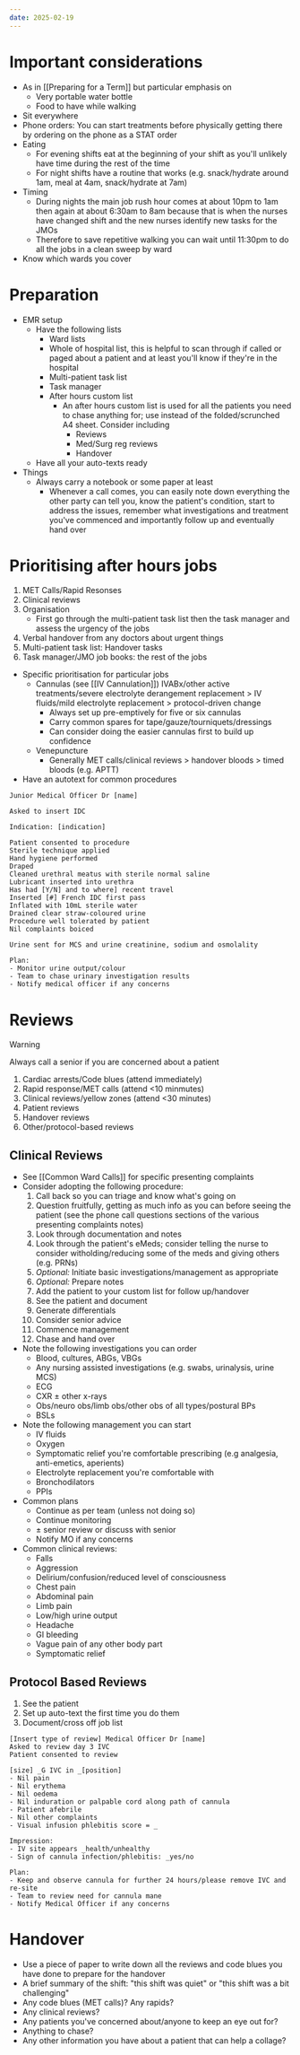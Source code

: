 ```yaml
---
date: 2025-02-19
---
```

# Important considerations
- As in [[Preparing for a Term]] but particular emphasis on
	- Very portable water bottle
	- Food to have while walking
- Sit everywhere
- Phone orders: You can start treatments before physically getting there by ordering on the phone as a STAT order
- Eating
	- For evening shifts eat at the beginning of your shift as you'll unlikely have time during the rest of the time
	- For night shifts have a routine that works (e.g. snack/hydrate around 1am, meal at 4am, snack/hydrate at 7am)
- Timing
	- During nights the main job rush hour comes at about 10pm to 1am then again at about 6:30am to 8am because that is when the nurses have changed shift and the new nurses identify new tasks for the JMOs
	- Therefore to save repetitive walking you can wait until 11:30pm to do all the jobs in a clean sweep by ward
- Know which wards you cover
# Preparation
- EMR setup
	- Have the following lists
		- Ward lists
		- Whole of hospital list, this is helpful to scan through if called or paged about a patient and at least you'll know if they're in the hospital
		- Multi-patient task list
		- Task manager
		- After hours custom list
			- An after hours custom list is used for all the patients you need to chase anything for; use instead of the folded/scrunched A4 sheet. Consider including
				- Reviews
				- Med/Surg reg reviews
				- Handover
	- Have all your auto-texts ready
- Things
	- Always carry a notebook or some paper at least
		- Whenever a call comes, you can easily note down everything the other party can tell you, know the patient's condition, start to address the issues, remember what investigations and treatment you've commenced and importantly follow up and eventually hand over
# Prioritising after hours jobs
1. MET Calls/Rapid Resonses
2. Clinical reviews
3. Organisation
	- First go through the multi-patient task list then the task manager and assess the urgency of the jobs
4. Verbal handover from any doctors about urgent things
5. Multi-patient task list: Handover tasks
6. Task manager/JMO job books: the rest of the jobs
- Specific prioritisation for particular jobs
	- Cannulas (see [[IV Cannulation]]) IVABx/other active treatments/severe electrolyte derangement replacement > IV fluids/mild electrolyte replacement > protocol-driven change
		- Always set up pre-emptively for five or six cannulas
		- Carry common spares for tape/gauze/tourniquets/dressings
		- Can consider doing the easier cannulas first to build up confidence
	- Venepuncture
		- Generally MET calls/clinical reviews > handover bloods > timed bloods (e.g. APTT)
- Have an autotext for common procedures

```
Junior Medical Officer Dr [name]

Asked to insert IDC

Indication: [indication]

Patient consented to procedure
Sterile technique applied
Hand hygiene performed
Draped
Cleaned urethral meatus with sterile normal saline
Lubricant inserted into urethra
Has had [Y/N] and to where] recent travel
Inserted [#] French IDC first pass
Inflated with 10mL sterile water
Drained clear straw-coloured urine
Procedure well tolerated by patient
Nil complaints boiced

Urine sent for MCS and urine creatinine, sodium and osmolality

Plan:
- Monitor urine output/colour
- Team to chase urinary investigation results
- Notify medical officer if any concerns
```
# Reviews

> [!WARNING]
> Always call a senior if you are concerned about a patient

1. Cardiac arrests/Code blues (attend immediately)
2. Rapid response/MET calls (attend <10 minmutes)
3. Clinical reviews/yellow zones (attend <30 minutes)
4. Patient reviews
5. Handover reviews
6. Other/protocol-based reviews
## Clinical Reviews
- See [[Common Ward Calls]] for specific presenting complaints
- Consider adopting the following procedure:
	1. Call back so you can triage and know what's going on
	2. Question fruitfully, getting as much info as you can before seeing the patient (see the phone call questions sections of the various presenting complaints notes)
	3. Look through documentation and notes
	4. Look through the patient's eMeds; consider telling the nurse to consider witholding/reducing some of the meds and giving others (e.g. PRNs)
	5. *Optional:* Initiate basic investigations/management as appropriate
	6. *Optional:* Prepare notes
	7. Add the patient to your custom list for follow up/handover
	8. See the patient and document
	9. Generate differentials
	10. Consider senior advice
	11. Commence management
	12. Chase and hand over
- Note the following investigations you can order
	- Blood, cultures, ABGs, VBGs
	- Any nursing assisted investigations (e.g. swabs, urinalysis, urine MCS)
	- ECG
	- CXR ± other x-rays
	- Obs/neuro obs/limb obs/other obs of all types/postural BPs
	- BSLs
- Note the following management you can start
	- IV fluids
	- Oxygen
	- Symptomatic relief you're comfortable prescribing (e.g analgesia, anti-emetics, aperients)
	- Electrolyte replacement you're comfortable with
	- Bronchodilators
	- PPIs
- Common plans
	- Continue as per team (unless not doing so)
	- Continue monitoring
	- ± senior review or discuss with senior
	- Notify MO if any concerns
- Common clinical reviews:
	- Falls
	- Aggression
	- Delirium/confusion/reduced level of consciousness
	- Chest pain
	- Abdominal pain
	- Limb pain
	- Low/high urine output
	- Headache
	- GI bleeding
	- Vague pain of any other body part
	- Symptomatic relief
## Protocol Based Reviews
1. See the patient
2. Set up auto-text the first time you do them
3. Document/cross off job list
```
[Insert type of review] Medical Officer Dr [name]
Asked to review day 3 IVC
Patient consented to review

[size] _G IVC in _[position]
- Nil pain
- Nil erythema
- Nil oedema
- Nil induration or palpable cord along path of cannula
- Patient afebrile
- Nil other complaints
- Visual infusion phlebitis score = _

Impression:
- IV site appears _health/unhealthy
- Sign of cannula infection/phlebitis: _yes/no

Plan:
- Keep and observe cannula for further 24 hours/please remove IVC and re-site
- Team to review need for cannula mane
- Notify Medical Officer if any concerns

```
# Handover
- Use a piece of paper to write down all the reviews and code blues you have done to prepare for the handover
- A brief summary of the shift: "this shift was quiet" or "this shift was a bit challenging"
- Any code blues (MET calls)? Any rapids?
- Any clinical reviews?
- Any patients you've concerned about/anyone to keep an eye out for?
- Anything to chase?
- Any other information you have about a patient that can help a collage?